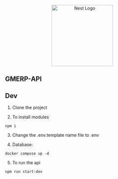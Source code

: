 <p align="center">
  <a href="http://nestjs.com/" target="blank"><img src="https://nestjs.com/img/logo-small.svg" width="200" alt="Nest Logo" /></a>
</p>

## GMERP-API

## Dev

1. Clone the project

2. To install modules

```
npm i
```

3. Change the .env.template name file to .env

4. Database:

```
docker compose up -d
```

5. To run the api

```
npm run start:dev
```
